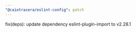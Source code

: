 ```yaml
---
"@caiotracera/eslint-config": patch
---
```


fix(deps): update dependency eslint-plugin-import to v2.28.1

